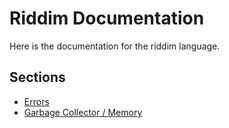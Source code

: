 # Riddim Documentation
Here is the documentation for the riddim language.

## Sections
- [Errors](errors.md)
- [Garbage Collector / Memory](gc.md)
